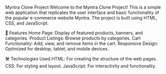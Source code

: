 Myntra Clone Project
Welcome to the Myntra Clone Project! This is a simple web application that replicates the user interface and basic functionality of the popular e-commerce website Myntra. The project is built using HTML, CSS, and JavaScript.

🚀 Features
Home Page: Display of featured products, banners, and categories.
Product Listings: Browse products by categories.
Cart Functionality: Add, view, and remove items in the cart.
Responsive Design: Optimized for desktop, tablet, and mobile devices.

🛠️ Technologies Used
HTML: For creating the structure of the web pages.
CSS: For styling and layout.
JavaScript: For interactivity and functionality.
